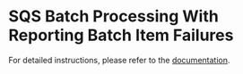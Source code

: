 # SQS Batch Processing With Reporting Batch Item Failures


For detailed instructions, please refer to the [documentation](https://betterprogramming.pub/sqs-batch-processing-with-reporting-batch-item-failures-6c405c852401).
